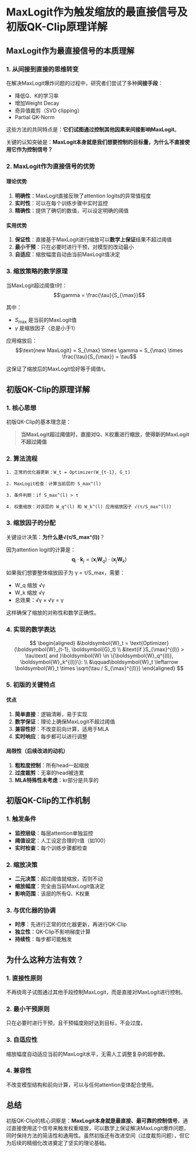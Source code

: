 # MaxLogit作为触发缩放的最直接信号及初版QK-Clip原理详解

## MaxLogit作为最直接信号的本质理解

### 1. 从间接到直接的思维转变

在解决MaxLogit爆炸问题的过程中，研究者们尝试了多种**间接手段**：
- 降低Q、K的学习率
- 增加Weight Decay
- 奇异值裁剪（SVD clipping）
- Partial QK-Norm

这些方法的共同特点是：**它们试图通过控制其他因素来间接影响MaxLogit**。

关键的认知突破是：**MaxLogit本身就是我们想要控制的目标量，为什么不直接使用它作为控制信号？**

### 2. MaxLogit作为直接信号的优势

#### 理论优势
1. **明确性**：MaxLogit直接反映了attention logits的异常值程度
2. **实时性**：可以在每个训练步骤中实时监控
3. **精确性**：提供了确切的数值，可以设定明确的阈值

#### 实用优势
1. **保证性**：直接基于MaxLogit进行缩放可以**数学上保证**结果不超过阈值
2. **最小干预**：只在必要时进行干预，对模型的改动最小
3. **自适应**：缩放幅度自动由当前MaxLogit值决定

### 3. 缩放策略的数学原理

当MaxLogit超过阈值τ时：
$$\gamma = \frac{\tau}{S_{\max}}$$

其中：
- $S_{\max}$ 是当前的MaxLogit值
- $\gamma$ 是缩放因子（总是小于1）

应用缩放后：
$$\text{new MaxLogit} = S_{\max} \times \gamma = S_{\max} \times \frac{\tau}{S_{\max}} = \tau$$

这保证了缩放后的MaxLogit恰好等于阈值τ。

## 初版QK-Clip的原理详解

### 1. 核心思想

初版QK-Clip的基本理念是：
> **当MaxLogit超过阈值时，直接对Q、K权重进行缩放，使得新的MaxLogit不超过阈值**

### 2. 算法流程

```
1. 正常的优化器更新：W_t = Optimizer(W_{t-1}, G_t)

2. MaxLogit检查：计算当前层的 S_max^(l)

3. 条件判断：if S_max^(l) > τ

4. 权重缩放：对该层的 W_q^(l) 和 W_k^(l) 应用缩放因子 √(τ/S_max^(l))
```

### 3. 缩放因子的分配

关键设计决策：**为什么是√(τ/S_max^(l))**？

因为attention logit的计算是：
$$\boldsymbol{q}_i \cdot \boldsymbol{k}_j = (\boldsymbol{x}_i \boldsymbol{W}_q) \cdot (\boldsymbol{x}_j \boldsymbol{W}_k)$$

如果我们想要整体缩放因子为 γ = τ/S_max，需要：
- W_q 缩放 √γ
- W_k 缩放 √γ
- 总效果：√γ × √γ = γ

这样确保了缩放的对称性和数学正确性。

### 4. 实现的数学表达

$$
\begin{aligned}
&\boldsymbol{W}_t = \text{Optimizer}(\boldsymbol{W}_{t-1}, \boldsymbol{G}_t) \\
&\text{if }S_{\max}^{(l)} > \tau\text{ and }\boldsymbol{W} \in \{\boldsymbol{W}_q^{(l)}, \boldsymbol{W}_k^{(l)}\}: \\
&\qquad\boldsymbol{W}_t \leftarrow \boldsymbol{W}_t \times \sqrt{\tau / S_{\max}^{(l)}}
\end{aligned}
$$

### 5. 初版的关键特点

#### 优点
1. **简单直接**：逻辑清晰，易于实现
2. **数学保证**：理论上确保MaxLogit不超过阈值
3. **兼容性好**：不改变前向计算，适用于MLA
4. **实时响应**：每步都可以进行调整

#### 局限性（后续改进的动机）
1. **粗粒度控制**：所有head一起缩放
2. **过度裁剪**：无辜的head被连累
3. **MLA特殊性未考虑**：kr部分是共享的

## 初版QK-Clip的工作机制

### 1. 触发条件
- **监控层级**：每层attention单独监控
- **阈值设定**：人工设定合理的τ值（如100）
- **实时检查**：每个训练步骤都检查

### 2. 缩放决策
- **二元决策**：超过阈值就缩放，否则不动
- **缩放幅度**：完全由当前MaxLogit值决定
- **影响范围**：该层的所有Q、K权重

### 3. 与优化器的协调
- **时序**：先进行正常的优化器更新，再进行QK-Clip
- **独立性**：QK-Clip不影响梯度计算
- **持续性**：每步都可能触发

## 为什么这种方法有效？

### 1. 直接性原则
不再绕弯子试图通过其他手段控制MaxLogit，而是直接对MaxLogit进行控制。

### 2. 最小干预原则
只在必要时进行干预，且干预幅度刚好达到目标，不会过度。

### 3. 自适应性
缩放幅度自动适应当前的MaxLogit水平，无需人工调整复杂的超参数。

### 4. 兼容性
不改变模型结构和前向计算，可以与任何attention变体配合使用。

## 总结

初版QK-Clip的核心洞察是：**MaxLogit本身就是最直接、最可靠的控制信号**。通过直接使用这个信号来触发权重缩放，可以数学上保证解决MaxLogit爆炸问题，同时保持方法的简洁性和通用性。虽然初版还有改进空间（过度裁剪问题），但它为后续的精细化改进奠定了坚实的理论基础。